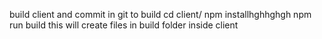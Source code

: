 build client and commit in git
to build cd client/
npm installhghhghgh
npm run build
this will create files in build folder inside client